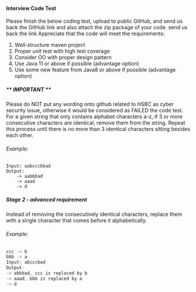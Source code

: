 #### Interview Code Test
Please finish the below coding test, upload to public GitHub, and send us back the
GitHub link and also attach the zip package of your code.
send us back the link
Appreciate that the code will meet the requirements:
1. Well-structure maven project
2. Proper unit test with high test coverage
3. Consider OO with proper design pattern
4. Use Java 11 or above if possible (advantage option)
5. Use some new feature from Java8 or above if possible (advantage option)
##### ** IMPORTANT **
Please do NOT put any wording onto github related to HSBC as cyber security issue,
otherwise it would be considered as FAILED the code test.
For a given string that only contains alphabet characters a-z, if 3 or more consecutive
characters are identical, remove them from the string. Repeat this process until
there is no more than 3 identical characters sitting besides each other.
###### Example:
````
Input: aabcccbbad
Output:
    -> aabbbad
    -> aaad
    -> d
````
   
##### Stage 2 - advanced requirement
Instead of removing the consecutively identical characters, replace them with a
single character that comes before it alphabetically.
###### Example:
````java
ccc -> b
bbb -> a
Input: abcccbad
Output:
-> abbbad, ccc is replaced by b
-> aaad, bbb is replaced by a
-> d
````
